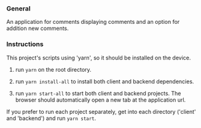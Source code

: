 ### General
An application for comments displaying comments and an option for addition new comments.

### Instructions
This project's scripts using 'yarn', so it should be installed on the device.

1. run `yarn` on the root directory.

2. run `yarn install-all` to install both client and backend dependencies.

3. run `yarn start-all` to start both client and backend projects. The browser should automatically open a new tab at the application url.

If you prefer to run each project separately, get into each directory ('client' and 'backend') and run `yarn start`.



